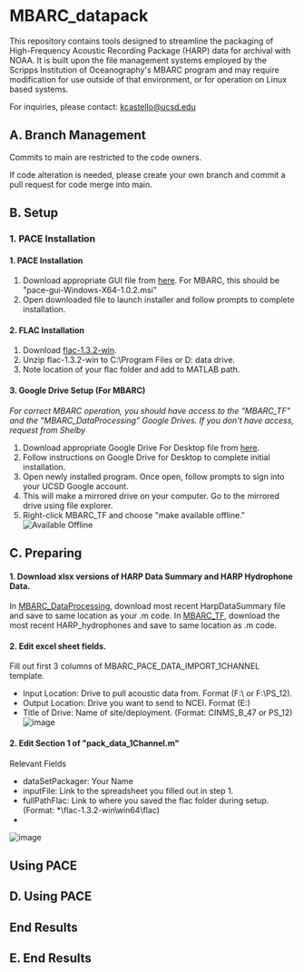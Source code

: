 # MBARC_datapack
This repository contains tools designed to streamline the packaging of High-Frequency Acoustic Recording Package (HARP) data for archival with NOAA. It is built upon the file management systems employed by the Scripps Institution of Oceanography's MBARC program and may require modification for use outside of that environment, or for operation on Linux based systems.

For inquiries, please contact: kcastello@ucsd.edu

## A. Branch Management
Commits to main are restricted to the code owners. 

If code alteration is needed, please create your own branch and commit a pull request for code merge into main.

## B. Setup

### 1. PACE Installation
#### 1. PACE Installation
  1. Download appropriate GUI file from [here](https://github.com/CI-CMG/pace/releases/tag/v1.0.2). For MBARC, this should be "pace-gui-Windows-X64-1.0.2.msi"
  2. Open downloaded file to launch installer and follow prompts to complete installation.

#### 2. FLAC Installation
  1. Download [flac-1.3.2-win](https://github.com/KaseyMCastello/MBARC_datapack/blob/main/flac-1.3.2-win-20250411T171703Z-001.zip).
  2. Unzip flac-1.3.2-win to C:\Program Files or D: data drive.
  3. Note location of your flac folder and add to MATLAB path.

#### 3. Google Drive Setup (For MBARC)
_For correct MBARC operation, you should have access to the "MBARC_TF" and the "MBARC_DataProcessing" Google Drives. If you don't have access, request from Shelby_
1. Download appropriate Google Drive For Desktop file from [here](https://support.google.com/drive/answer/10838124?hl=en).
2. Follow instructions on Google Drive for Desktop to complete initial installation.
3. Open newly installed program. Once open, follow prompts to sign into your UCSD Google account.
4. This will make a mirrored drive on your computer. Go to the mirrored drive using file explorer.
5. Right-click MBARC_TF and choose "make available offline."
![Available Offline](https://github.com/user-attachments/assets/e48d532b-946f-4721-981c-7de33f96d1c2)

## C. Preparing
#### 1. Download xlsx versions of HARP Data Summary and HARP Hydrophone Data.
  In [MBARC_DataProcessing](https://drive.google.com/drive/folders/1e9KVtS-z6sY-vxUsHTDytJUbM9D3nDRP), download most recent HarpDataSummary file and save to same location as your .m code. In [MBARC_TF](https://drive.google.com/drive/folders/0ACl63NkjL8DlUk9PVA), download the most recent HARP_hydrophones and save to same location as .m code.

#### 2. Edit excel sheet fields. 
Fill out first 3 columns of MBARC_PACE_DATA_IMPORT_1CHANNEL template.
  * Input Location: Drive to pull acoustic data from. Format (F:\ or F:\PS_12). 
  * Output Location: Drive you want to send to NCEI. Format (E:\)
  * Title of Drive: Name of site/deployment. (Format: CINMS_B_47 or PS_12)
![image](https://github.com/user-attachments/assets/3382d85b-dc6a-490d-9696-a92016931d3e)


#### 2. Edit Section 1 of "pack_data_1Channel.m"
Relevant Fields
  * dataSetPackager: Your Name
  * inputFile: Link to the spreadsheet you filled out in step 1.
  * fullPathFlac: Link to where you saved the flac folder during setup. (Format: *\flac-1.3.2-win\win64\flac)
  * 
![image](https://github.com/user-attachments/assets/ffdab2e5-8960-47b1-b37f-28253dfb7aba)



## Using PACE
## D. Using PACE

## End Results
## E. End Results
